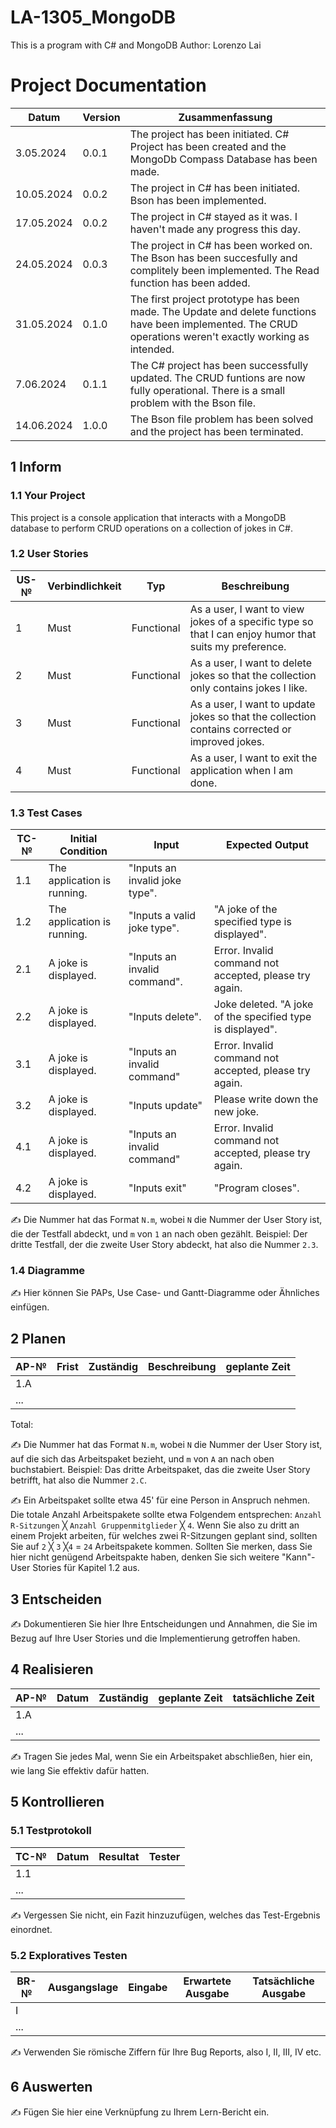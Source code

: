 # LA-1305_MongoDB
This is a program with C# and MongoDB
Author: Lorenzo Lai

# Project Documentation

| Datum | Version | Zusammenfassung                                              |
| ----- | ------- | ------------------------------------------------------------ |
|   3.05.2024    | 0.0.1   | The project has been initiated. C# Project has been created and the MongoDb Compass Database has been made. |
|   10.05.2024   | 0.0.2    | The project in C# has been initiated. Bson has been implemented.                                                            |
|   17.05.2024    | 0.0.2   | The project in C# stayed as it was. I haven't made any progress this day.                                                             |
|   24.05.2024    | 0.0.3    | The project in C# has been worked on. The Bson has been succesfully and complitely been implemented. The Read function has been added.                                                             |
|   31.05.2024    | 0.1.0     | The first project prototype has been made. The Update and delete functions have been implemented. The CRUD operations weren't exactly working as intended.                                                             |
|   7.06.2024   | 0.1.1     | The C# project has been successfully updated. The CRUD funtions are now fully operational. There is a small problem with the Bson file.                                                             |
|   14.06.2024   | 1.0.0     | The Bson file problem has been solved and the project has been terminated.                                                             |

## 1 Inform

### 1.1 Your Project
This project is a console application that interacts with a MongoDB database to perform CRUD operations on a collection of jokes in C#.

### 1.2 User Stories

| US-№ | Verbindlichkeit | Typ  | Beschreibung                       |
| ---- | --------------- | ---- | ---------------------------------- |
| 1    | Must               | Functional     | As a user, I want to view jokes of a specific type so that I can enjoy humor that suits my preference.  |
| 2  | Must                | Functional     | As a user, I want to delete jokes so that the collection only contains jokes I like.                                   |
| 3  | Must                | Functional     | As a user, I want to update jokes so that the collection contains corrected or improved jokes.                                   |
| 4  | Must                | Functional     | As a user, I want to exit the application when I am done.                                   |

### 1.3 Test Cases

| TC-№ | Initial Condition | Input | Expected Output |
| ---- | ------------ | ------- | ----------------- |
| 1.1  | The application is running.             | "Inputs an invalid joke type".         |                   | Error. Invalid joke type not accepted, please try again.
| 1.2  | The application is running.             | "Inputs a valid joke type".        | "A joke of the specified type is displayed".                  |
| 2.1  | A joke is displayed.             | "Inputs an invalid command".        | Error. Invalid command not accepted, please try again.                  |
| 2.2  | A joke is displayed.             | "Inputs delete".        | Joke deleted. "A joke of the specified type is displayed".                   |
| 3.1  | A joke is displayed.             | "Inputs an invalid command"        | Error. Invalid command not accepted, please try again.                  |
| 3.2  | A joke is displayed.             | "Inputs update"        | Please write down the new joke.                  |
| 4.1  | A joke is displayed.             | "Inputs an invalid command"        | Error. Invalid command not accepted, please try again.                  |
| 4.2  | A joke is displayed.            | "Inputs exit"        | "Program closes".                  |

✍️ Die Nummer hat das Format `N.m`, wobei `N` die Nummer der User Story ist, die der Testfall abdeckt, und `m` von `1` an nach oben gezählt. Beispiel: Der dritte Testfall, der die zweite User Story abdeckt, hat also die Nummer `2.3`.

### 1.4 Diagramme

✍️ Hier können Sie PAPs, Use Case- und Gantt-Diagramme oder Ähnliches einfügen.

## 2 Planen

| AP-№ | Frist | Zuständig | Beschreibung | geplante Zeit |
| ---- | ----- | --------- | ------------ | ------------- |
| 1.A  |       |           |              |               |
| ...  |       |           |              |               |

Total: 

✍️ Die Nummer hat das Format `N.m`, wobei `N` die Nummer der User Story ist, auf die sich das Arbeitspaket bezieht, und `m` von `A` an nach oben buchstabiert. Beispiel: Das dritte Arbeitspaket, das die zweite User Story betrifft, hat also die Nummer `2.C`.

✍️ Ein Arbeitspaket sollte etwa 45' für eine Person in Anspruch nehmen. Die totale Anzahl Arbeitspakete sollte etwa Folgendem entsprechen: `Anzahl R-Sitzungen` ╳ `Anzahl Gruppenmitglieder` ╳ `4`. Wenn Sie also zu dritt an einem Projekt arbeiten, für welches zwei R-Sitzungen geplant sind, sollten Sie auf `2` ╳ `3` ╳`4` = `24` Arbeitspakete kommen. Sollten Sie merken, dass Sie hier nicht genügend Arbeitspakte haben, denken Sie sich weitere "Kann"-User Stories für Kapitel 1.2 aus.

## 3 Entscheiden

✍️ Dokumentieren Sie hier Ihre Entscheidungen und Annahmen, die Sie im Bezug auf Ihre User Stories und die Implementierung getroffen haben.

## 4 Realisieren

| AP-№ | Datum | Zuständig | geplante Zeit | tatsächliche Zeit |
| ---- | ----- | --------- | ------------- | ----------------- |
| 1.A  |       |           |               |                   |
| ...  |       |           |               |                   |

✍️ Tragen Sie jedes Mal, wenn Sie ein Arbeitspaket abschließen, hier ein, wie lang Sie effektiv dafür hatten.

## 5 Kontrollieren

### 5.1 Testprotokoll

| TC-№ | Datum | Resultat | Tester |
| ---- | ----- | -------- | ------ |
| 1.1  |       |          |        |
| ...  |       |          |        |

✍️ Vergessen Sie nicht, ein Fazit hinzuzufügen, welches das Test-Ergebnis einordnet.

### 5.2 Exploratives Testen

| BR-№ | Ausgangslage | Eingabe | Erwartete Ausgabe | Tatsächliche Ausgabe |
| ---- | ------------ | ------- | ----------------- | -------------------- |
| I    |              |         |                   |                      |
| ...  |              |         |                   |                      |

✍️ Verwenden Sie römische Ziffern für Ihre Bug Reports, also I, II, III, IV etc.

## 6 Auswerten

✍️ Fügen Sie hier eine Verknüpfung zu Ihrem Lern-Bericht ein.
